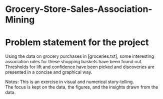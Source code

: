 # Grocery-Store-Sales-Association-Mining

# Problem statement for the project
Using the data on grocery purchases in [groceries.txt], some interesting association rules for these shopping baskets have been found out.  
Thresholds for lift and confidence have been picked and discoveries are presented in a concise and graphical way.  

Notes: 
This is an exercise in visual and numerical story-telling.  
The focus is kept on the data, the figures, and the insights drawn from the data.  
